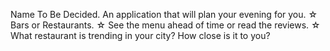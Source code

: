 Name To Be Decided.
An application that will plan your evening for you.
☆ Bars or Restaurants.
☆ See the menu ahead of time or read the reviews.
☆ What restaurant is trending in your city? How close is it to you?



